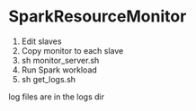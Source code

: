 # SparkResourceMonitor

1. Edit slaves
2. Copy monitor to each slave
3. sh monitor_server.sh
4. Run Spark workload
5. sh get_logs.sh 

log files are in the logs dir
